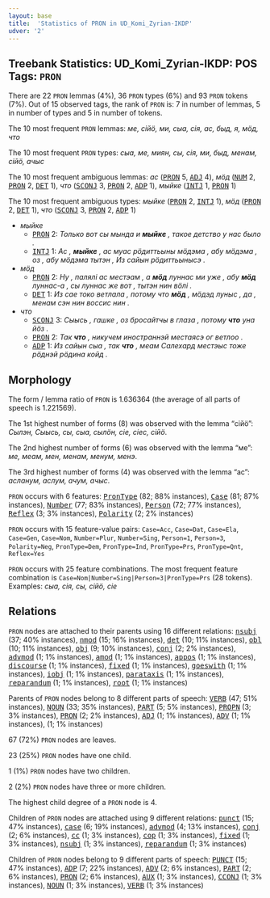```yaml
---
layout: base
title:  'Statistics of PRON in UD_Komi_Zyrian-IKDP'
udver: '2'
---
```


## Treebank Statistics: UD_Komi_Zyrian-IKDP: POS Tags: `PRON`

There are 22 `PRON` lemmas (4%), 36 `PRON` types (6%) and 93 `PRON` tokens (7%).
Out of 15 observed tags, the rank of `PRON` is: 7 in number of lemmas, 5 in number of types and 5 in number of tokens.

The 10 most frequent `PRON` lemmas: <em>ме, сійӧ, ми, сыа, сія, ас, быд, я, мӧд, что</em>

The 10 most frequent `PRON` types:  <em>сыа, ме, миян, сы, сія, ми, быд, менам, сійӧ, ачыс</em>

The 10 most frequent ambiguous lemmas: <em>ас</em> (<tt><a href="kpv_ikdp-pos-PRON.html">PRON</a></tt> 5, <tt><a href="kpv_ikdp-pos-ADJ.html">ADJ</a></tt> 4), <em>мӧд</em> (<tt><a href="kpv_ikdp-pos-NUM.html">NUM</a></tt> 2, <tt><a href="kpv_ikdp-pos-PRON.html">PRON</a></tt> 2, <tt><a href="kpv_ikdp-pos-DET.html">DET</a></tt> 1), <em>что</em> (<tt><a href="kpv_ikdp-pos-SCONJ.html">SCONJ</a></tt> 3, <tt><a href="kpv_ikdp-pos-PRON.html">PRON</a></tt> 2, <tt><a href="kpv_ikdp-pos-ADP.html">ADP</a></tt> 1), <em>мыйке</em> (<tt><a href="kpv_ikdp-pos-INTJ.html">INTJ</a></tt> 1, <tt><a href="kpv_ikdp-pos-PRON.html">PRON</a></tt> 1)

The 10 most frequent ambiguous types:  <em>мыйке</em> (<tt><a href="kpv_ikdp-pos-PRON.html">PRON</a></tt> 2, <tt><a href="kpv_ikdp-pos-INTJ.html">INTJ</a></tt> 1), <em>мӧд</em> (<tt><a href="kpv_ikdp-pos-PRON.html">PRON</a></tt> 2, <tt><a href="kpv_ikdp-pos-DET.html">DET</a></tt> 1), <em>что</em> (<tt><a href="kpv_ikdp-pos-SCONJ.html">SCONJ</a></tt> 3, <tt><a href="kpv_ikdp-pos-PRON.html">PRON</a></tt> 2, <tt><a href="kpv_ikdp-pos-ADP.html">ADP</a></tt> 1)


* <em>мыйке</em>
  * <tt><a href="kpv_ikdp-pos-PRON.html">PRON</a></tt> 2: <em>Только вот сы мында и <b>мыйке</b> , такое детство у нас было .</em>
  * <tt><a href="kpv_ikdp-pos-INTJ.html">INTJ</a></tt> 1: <em>Ас , <b>мыйке</b> , ас муас рӧдиттьыны мӧдэма , абу мӧдэма , оз , абу мӧдэма тытэн , Из сайын рӧдиттьынысэ .</em>
* <em>мӧд</em>
  * <tt><a href="kpv_ikdp-pos-PRON.html">PRON</a></tt> 2: <em>Ну , палялі ас местэам , а <b>мӧд</b> луннас ми уже , абу <b>мӧд</b> луннас-а , сы луннас же вот , тытэн нин вӧлі .</em>
  * <tt><a href="kpv_ikdp-pos-DET.html">DET</a></tt> 1: <em>Из сае токо ветлала , потому что <b>мӧд</b> , мӧдэд луныс , да , менам сэн нин воссис нин .</em>
* <em>что</em>
  * <tt><a href="kpv_ikdp-pos-SCONJ.html">SCONJ</a></tt> 3: <em>Сыысь , гашке , оз бросайтчы в глаза , потому <b>что</b> уна йӧз .</em>
  * <tt><a href="kpv_ikdp-pos-PRON.html">PRON</a></tt> 2: <em>Так <b>что</b> , никучем иностраннэй местаясэ ог ветлоо .</em>
  * <tt><a href="kpv_ikdp-pos-ADP.html">ADP</a></tt> 1: <em>Из сайын сыа , так <b>что</b> , меам Салехард местэыс тоже рӧднэй рӧдина койд .</em>

## Morphology

The form / lemma ratio of `PRON` is 1.636364 (the average of all parts of speech is 1.221569).

The 1st highest number of forms (8) was observed with the lemma “сійӧ”: <em>Сылэн, Сыысь, сы, сыа, сылӧн, сіе, сіес, сійӧ</em>.

The 2nd highest number of forms (6) was observed with the lemma “ме”: <em>ме, меам, мен, менам, менум, менэ</em>.

The 3rd highest number of forms (4) was observed with the lemma “ас”: <em>асланум, аслум, ачум, ачыс</em>.

`PRON` occurs with 6 features: <tt><a href="kpv_ikdp-feat-PronType.html">PronType</a></tt> (82; 88% instances), <tt><a href="kpv_ikdp-feat-Case.html">Case</a></tt> (81; 87% instances), <tt><a href="kpv_ikdp-feat-Number.html">Number</a></tt> (77; 83% instances), <tt><a href="kpv_ikdp-feat-Person.html">Person</a></tt> (72; 77% instances), <tt><a href="kpv_ikdp-feat-Reflex.html">Reflex</a></tt> (3; 3% instances), <tt><a href="kpv_ikdp-feat-Polarity.html">Polarity</a></tt> (2; 2% instances)

`PRON` occurs with 15 feature-value pairs: `Case=Acc`, `Case=Dat`, `Case=Ela`, `Case=Gen`, `Case=Nom`, `Number=Plur`, `Number=Sing`, `Person=1`, `Person=3`, `Polarity=Neg`, `PronType=Dem`, `PronType=Ind`, `PronType=Prs`, `PronType=Qnt`, `Reflex=Yes`

`PRON` occurs with 25 feature combinations.
The most frequent feature combination is `Case=Nom|Number=Sing|Person=3|PronType=Prs` (28 tokens).
Examples: <em>сыа, сія, сы, сійӧ, сіе</em>


## Relations

`PRON` nodes are attached to their parents using 16 different relations: <tt><a href="kpv_ikdp-dep-nsubj.html">nsubj</a></tt> (37; 40% instances), <tt><a href="kpv_ikdp-dep-nmod.html">nmod</a></tt> (15; 16% instances), <tt><a href="kpv_ikdp-dep-det.html">det</a></tt> (10; 11% instances), <tt><a href="kpv_ikdp-dep-obl.html">obl</a></tt> (10; 11% instances), <tt><a href="kpv_ikdp-dep-obj.html">obj</a></tt> (9; 10% instances), <tt><a href="kpv_ikdp-dep-conj.html">conj</a></tt> (2; 2% instances), <tt><a href="kpv_ikdp-dep-advmod.html">advmod</a></tt> (1; 1% instances), <tt><a href="kpv_ikdp-dep-amod.html">amod</a></tt> (1; 1% instances), <tt><a href="kpv_ikdp-dep-appos.html">appos</a></tt> (1; 1% instances), <tt><a href="kpv_ikdp-dep-discourse.html">discourse</a></tt> (1; 1% instances), <tt><a href="kpv_ikdp-dep-fixed.html">fixed</a></tt> (1; 1% instances), <tt><a href="kpv_ikdp-dep-goeswith.html">goeswith</a></tt> (1; 1% instances), <tt><a href="kpv_ikdp-dep-iobj.html">iobj</a></tt> (1; 1% instances), <tt><a href="kpv_ikdp-dep-parataxis.html">parataxis</a></tt> (1; 1% instances), <tt><a href="kpv_ikdp-dep-reparandum.html">reparandum</a></tt> (1; 1% instances), <tt><a href="kpv_ikdp-dep-root.html">root</a></tt> (1; 1% instances)

Parents of `PRON` nodes belong to 8 different parts of speech: <tt><a href="kpv_ikdp-pos-VERB.html">VERB</a></tt> (47; 51% instances), <tt><a href="kpv_ikdp-pos-NOUN.html">NOUN</a></tt> (33; 35% instances), <tt><a href="kpv_ikdp-pos-PART.html">PART</a></tt> (5; 5% instances), <tt><a href="kpv_ikdp-pos-PROPN.html">PROPN</a></tt> (3; 3% instances), <tt><a href="kpv_ikdp-pos-PRON.html">PRON</a></tt> (2; 2% instances), <tt><a href="kpv_ikdp-pos-ADJ.html">ADJ</a></tt> (1; 1% instances), <tt><a href="kpv_ikdp-pos-ADV.html">ADV</a></tt> (1; 1% instances),  (1; 1% instances)

67 (72%) `PRON` nodes are leaves.

23 (25%) `PRON` nodes have one child.

1 (1%) `PRON` nodes have two children.

2 (2%) `PRON` nodes have three or more children.

The highest child degree of a `PRON` node is 4.

Children of `PRON` nodes are attached using 9 different relations: <tt><a href="kpv_ikdp-dep-punct.html">punct</a></tt> (15; 47% instances), <tt><a href="kpv_ikdp-dep-case.html">case</a></tt> (6; 19% instances), <tt><a href="kpv_ikdp-dep-advmod.html">advmod</a></tt> (4; 13% instances), <tt><a href="kpv_ikdp-dep-conj.html">conj</a></tt> (2; 6% instances), <tt><a href="kpv_ikdp-dep-cc.html">cc</a></tt> (1; 3% instances), <tt><a href="kpv_ikdp-dep-cop.html">cop</a></tt> (1; 3% instances), <tt><a href="kpv_ikdp-dep-fixed.html">fixed</a></tt> (1; 3% instances), <tt><a href="kpv_ikdp-dep-nsubj.html">nsubj</a></tt> (1; 3% instances), <tt><a href="kpv_ikdp-dep-reparandum.html">reparandum</a></tt> (1; 3% instances)

Children of `PRON` nodes belong to 9 different parts of speech: <tt><a href="kpv_ikdp-pos-PUNCT.html">PUNCT</a></tt> (15; 47% instances), <tt><a href="kpv_ikdp-pos-ADP.html">ADP</a></tt> (7; 22% instances), <tt><a href="kpv_ikdp-pos-ADV.html">ADV</a></tt> (2; 6% instances), <tt><a href="kpv_ikdp-pos-PART.html">PART</a></tt> (2; 6% instances), <tt><a href="kpv_ikdp-pos-PRON.html">PRON</a></tt> (2; 6% instances), <tt><a href="kpv_ikdp-pos-AUX.html">AUX</a></tt> (1; 3% instances), <tt><a href="kpv_ikdp-pos-CCONJ.html">CCONJ</a></tt> (1; 3% instances), <tt><a href="kpv_ikdp-pos-NOUN.html">NOUN</a></tt> (1; 3% instances), <tt><a href="kpv_ikdp-pos-VERB.html">VERB</a></tt> (1; 3% instances)

